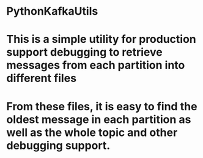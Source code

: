 # PythonKafkaUtils
# This is a simple utility for production support debugging to retrieve messages from each partition into different files
# From these files, it is easy to find the oldest message in each partition as well as the whole topic and other debugging support.
